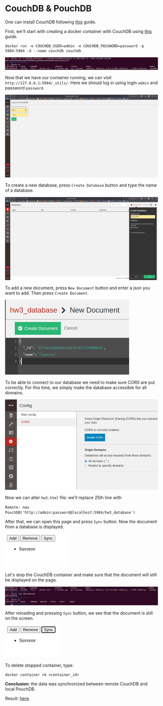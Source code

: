 # CouchDB & PouchDB

One can install CouchDB following [this](https://docs.couchdb.org/en/stable/install/unix.html#enabling-the-apache-couchdb-package-repository) guide.

First, we'll start with creating a docker container with CouchDB using [this](https://docs.oldtimes.me/docker/samples/library/couchdb/index.html#persistent-data) guide.

```shell
docker run -e COUCHDB_USER=admin -e COUCHDB_PASSWORD=password -p 5984:5984 -d --name couchdb couchdb
```

![alt text](images/create_container.jpg)

Now that we have our container running, we can visit `http://127.0.0.1:5984/_utils/`. Here we should log in using login `admin` and password `password`.

![alt text](images/login.jpg)

To create a new database, press `Create Database` button and type the name of a database.

![alt text](images/create_db.jpg)

To add a new document, press `New Document` button and enter a json you want to add. Then press `Create Document`.

![alt text](images/new_doc.jpg)

To be able to connect to our database we need to make sure CORS are put correctly. For this time, we simply make the database accessible for all domains.

![alt text](images/CORS.jpg)

Now we can alter `hw3.html` file: we'll replace 25th line with

`Remote: new PouchDB('http://admin:password@localhost:5984/hw3_database')`

After that, we can open this page and press `Sync` button. Now the document from a database is displayed.

![alt text](images/sync.jpg)

Let's stop the CouchDB container and make sure that the document will still be displayed on the page.

![alt text](images/stop_container.jpg)

After reloading and pressing `Sync` button, we see that the document is still on the screen.

![alt text](images/reload_sync.jpg)

To delete stopped container, type:
```shell
docker container rm <container_id>
```

**Conclusion**: the data was synchronized between remote CouchDB and local PouchDB.

Result: [here](result.html).